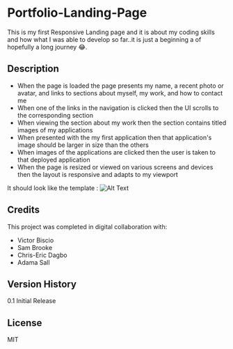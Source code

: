 # Portfolio-Landing-Page

This is my first Responsive Landing page and it is about my coding skills and how what I was able to develop so far..it is just a beginning a of hopefully a long journey :joy:. 

## Description

* When the page is loaded the page presents my name, a recent photo or avatar, and links to sections about myself, my work, and how to contact me
* When one of the links in the navigation is clicked then the UI scrolls to the corresponding section
* When viewing the section about my work then the section contains titled images of my applications
* When presented with the my first application then that application's image should be larger in size than the others
* When images of the applications are clicked then the user is taken to that deployed application
* When the page is resized or viewed on various screens and devices then the layout is responsive and adapts to my viewport

It should look like the template : ![Alt Text](images/01-css-challenge-demo.gif)

## Credits
  
This project was completed in digital collaboration with:

- Victor Biscio
- Sam Brooke
- Chris-Eric Dagbo
- Adama Sall

## Version History

0.1 Initial Release

## License
MIT
